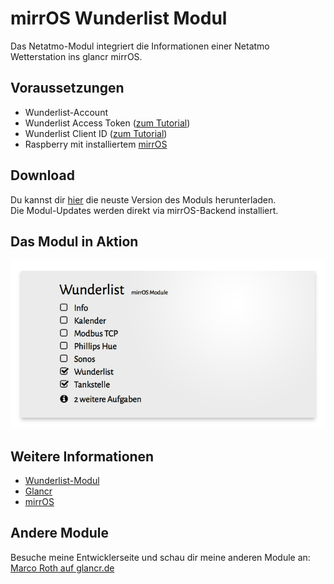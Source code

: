 # mirrOS Wunderlist Modul

Das Netatmo-Modul integriert die Informationen einer Netatmo Wetterstation ins glancr mirrOS.


## Voraussetzungen

* Wunderlist-Account
* Wunderlist Access Token ([zum Tutorial](https://glancr.de/tutorials/das-wunderlist-modul-konfigurieren/))
* Wunderlist Client ID ([zum Tutorial](https://glancr.de/tutorials/das-wunderlist-modul-konfigurieren/))
* Raspberry mit installiertem [mirrOS](https://glancr.de/mirr-os/)


## Download

Du kannst dir [hier](https://glancr.de/module/produktivitaet/wunderlist/) die neuste Version des Moduls herunterladen. <br>
Die Modul-Updates werden direkt via mirrOS-Backend installiert.


## Das Modul in Aktion

![Preview](assets/modulpreviews_wunderlist.png)

## Weitere Informationen
* [Wunderlist-Modul](https://glancr.de/module/produktivitaet/wunderlist/)
* [Glancr](https://glancr.de)
* [mirrOS](https://glancr.de/#mirr_os)


## Andere Module

Besuche meine Entwicklerseite und schau dir meine anderen Module an:<br>
[Marco Roth auf glancr.de](https://glancr.de/entwickler/marco-roth/)



                                              